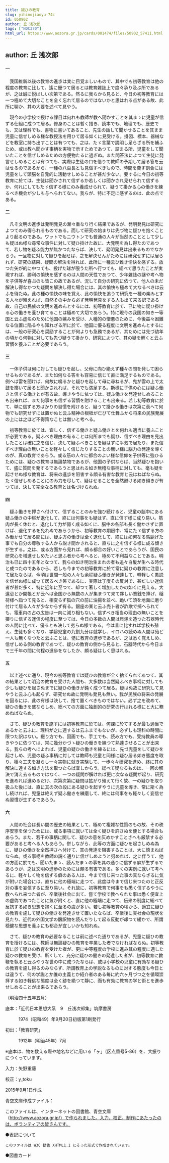 ```yaml
---
title: 疑ひの教育
slug: yihinojiaoyu-74c
id: 050902
author: 丘 浅次郎
tags: ["NDC370"]
html_url: https://www.aozora.gr.jp/cards/001474/files/50902_57411.html
---
```


## author: 丘 浅次郎

#### 一




　我国維新以後の教育の進歩は実に目覚ましいもので、其中でも初等教育は他の程度の教育に比して、遙に優つて居るとは教育雑誌上で度々承り及ぶ所であるが、之は誠に悦ばしい次第である。然るに我らから見ると、今日の初等教育には一つ極めて大切なことを全く忘れて居るのではないかと思はれる点がある故、此所に聊か、其の大要を述べて見やう。

　現今の小学校で授ける課目は何れも教師が教へ聞かすことを其まゝに児童が信ずる仕組に成つて居る。修身のことは暫く措き、読本でも、地理でも、歴史でも、又は理科でも、書物に書いてあること、先生の話して聞かせることを其まま児童に信ぜしめる様な教授法を用ひて居る如くに見受ける。掛図、標本、器械などを教室に持ち出すことは有つても、之は、たゞ言葉で説明し足らざる所を補ふため、或は教へ聞かす事柄を実物で示すためであつて、詰まる所、児童をして聞いたことを信ぜしめるための方便物たるに過ぎぬ。また問答法によつて生徒に発言せしめることは有つても、実際は生徒の口を借りて教師の予期して居る答を云はせるのであるから、一種の八百長とも見做すべきもので、時間を費す割合には児童をして頭脳を自発的に活動せしめることが甚だ少ない。要するに今日の初等教育に於ては、生徒は聞かされて信ずるか若しくは聞かされ見せられて信ずるか、何れにしてもたゞ信ずる様にのみ養成せられて、疑うて掛かる心の働きを練るべき機会が少しも与へられてない。我らが、特に不足に感ずるのは、此の点である。



#### 二




　凡そ文明の進歩は発明発見の漸々重なり行く結果であるが、発明発見は研究によつてのみ得られるものである。而して研究の始まりは先づ物に疑ひを抱くことより起るのである。ワットでもニウトンでも普通の人々が当然のこととして少しも疑はぬ様な尋常な事件に対して疑ひ掛けた故に、大発明を為し得たのであつて、若し物を疑ふ能力が無かつたならば、決して、発明発見は出来るものでなからう。一旦物に対して疑ひを起せば、之を解決せんがためには研究せずには居られず、研究の結果、疑問の解決を得れば、此所に一種云ひ難き愉快を感ずる。放つた矢が的に中つても、投げた球が覗うた所へ行つても、総べて思うたことが実現すれば、勝利の愉快を感ずるのは人間の天性であつて、少年雑誌の謎や考へ物を子供等が喜ぶのも皆この故であるが、況して自分の研究に依つて、他人の未だ解決し得なかつた疑問を解決し得た場合には、其の愉快も極めて大なるべきは云ふを待たぬ。此の種の愉快の味を覚え、此の愉快を追うて研究を一種の楽みとする人々が殖えれば、自然その中から必ず発明発見をする人も出て来る訳である故、自己の民族の文明を進めんとするには、初等教育に於て、已に物に疑ひ掛ける心の働きを養ひ育てることは極めて大切であらう。特に現今の我国の如き一等国と云ふ虚名のために他国の嫉みを受け、人種的の憎悪のために、今後益々困難なる位置に陥るやも知れざる所に於て、他国に優る程度に文明を進めんとするには、一般の研究心を奨励することが何よりも急務であるが、其ためには先づ幼年の頃から何物に対しても先づ疑うて掛かり、研究によつて、其の疑を解くと云ふ習慣を養ふことが必要であらう。



#### 三




　一体子供は何に対しても疑ひを起し、父母に向ひ絶えず種々の問を発して困らせるものであるが、また如何なる答をも容易に信じて直に満足するものである。例へば雷を聞けば、何故に鳴るかと疑ひを起して母に尋ねるが、鬼が雲の上で太鼓を擲いて居ると聞かされれば、それでも満足する。斯様に子供の心には疑ふ働きと信ずる働きとが有る故、導きやうに依つては、疑ふ働きを発達せしめることも出来れば、また何事をも信ずる習慣を附けることも出来る。若し初等教育に於て、単に信ずる方ばかりの習慣を附けると、疑うて掛かる働きは次第に衰へて何物でも研究せずには置かぬと云ふ精神の根柢が亡びて仕舞ふから将来の民族発展の上には之ほど不得策なことは無いと考へる。

　初等教育に於ては、宜しく、信ずる働きと疑ふ働きとを何れも適当に養ふことが必要である。疑ふべき理由の有ることは何所までも疑ひ、信ずべき理由を見出したことは確に之を信じ、決して疑ふべきことを疑はずに平気で居たり、また信ずべき理由の無いことを軽々しく信じたりすることの無い様に脳力の発達を導くのが、真の教育であらう。或る筋の人々に都合のよい様な信仰を子供等に強ひるためには、疑ひの教育は無論禁物であるが、他国の子供ならば、当然疑ひを抱いて、盛に質問を発するであらうと思はれる如き無稽な事柄に対しても、毫も疑を起させぬ様な教育は、将来の進歩を阻害する頗る有害な教育と云はねばならぬ。たゞ信ぜしめることにのみ力を尽して、疑はせることを全然避ける如き傾きが有つては、決して完全なる教育とは名づけられぬ。



#### 四




　疑ふ働きを押さへ付けて、信ずることのみを強ひ続けると、児童の脳中にある疑ふ働きの中枢が退化して、終には何事をも疑はず、直に信ず様に成り易い。筋肉が長く休むと、退化して力が弱く成る如くに、脳中の各部も長く働かさずに置けば、退化するを免れぬであらうから、初等教育の期限中、常にたゞ信ずる方のみ働かせて居る間には、疑ふ方の働きは全く退化して、終には如何なる馬鹿げた事でも自分の尊敬する人から説き聞かされると、直ちに之を信ずる様に成る傾きが生ずる。之は、或る方面から見れば、頗る都合の好いことであらうが、国民の研究心を増進せしめたいと思ふ者から考へると、極めて不利益なことである。明治も已に四十五年となつて、我らの如き明治生まれの者も追々白髪が生へる時代と成つたのであるから、若しも今までの初等教育に於て常に疑ひの教育に注意して居たならば、今頃は世間一般の人々も余程疑ふ働きが発達して、軽軽しく愚説を信ぜぬ様に成つて居るべき筈であるに、実際は丁度その反対で、甚だしい迷信者が甚だ多く、特に近年に至つて、却つて著しく増加したかの如くに見える。大遠忌とか開帳とか云へば全国から無数の人が集まつて来て夥しい賽銭を捧げ、稲荷様へ詣つて見ると、相変らず狐の穴の前に油揚を並べ、跪いて頭を地面に磨り付けて居る人々が少なからず有る。銀座の某と云ふ売卜者が詐欺で捕へられても、電車内の占の広告は一向に減り相もない。信ずべき相当の理由の無いことを猥りに信ずる迷信の程度に至つては、今日の多数の人間は貝塚を造つた石器時代の人間に比べて、優るとも決して劣らぬ様である。今は昔に比すれば学校も殖え、生徒も多くなり、学齢児童の九割九分は就学し、イロハの読めぬ人間は殆ど一人も無くなつたと云ふことは、慥に教育の進歩であるが、之は悉く覚えしめ、信ぜしめる側の教育であつて、疑ひの教育の側から見ると、石器時代から今日まで三千年の間に何程の進歩をなしたか、頗る疑はしく思はれる。



#### 五




　以上述べた通り、現今の初等教育では疑ひの教育が全く捨てられてあつて、其の結果として明治の教育を受けた人間も、大多数は当然疑ふべき事柄に対しても少しも疑ひを起さぬまでに疑ひの働きが鈍く成つて居る。疑はぬ故に研究して見やうと云ふ心も起らず、研究せぬ故に発明も発見も無い。我が民族の将来の発展を図るには、此の有様は決して、捨て置くべきものではない。必ず之を改めて、疑ひの働きを盛ならしめ、総べての方面に独創的の研究の行はれる様にと大に務めねばならぬ。

　さて、疑ひの教育を施すには初等教育に於ては、何課に於てするが最も適当であるかと云ふに、理科が之に適するは云ふまでもないが、必ずしも理科の時間に限つた訳はない。綴り方でも、図画でも、手工でも、読み方でも、受持教員の導きやうに依つては、常に幾分かづゝ疑ひの働きを練つて熟達させることが出来る。我らの考へによれば、児童の疑ひの働きを練るには、先づ児童をして疑ひを起さしめ、児童の疑ふ事柄に対しては教師も児童と同様に疑ひ居る如き態度を取り、種々工夫を凝らし一々実物に就き実験して、一歩々々研究を進め、終に其の解決に達する如き方法を取つたらば宜しからう。総べて疑なるものは、一回の解決で消え去るものではなく、一つの疑問が解ければ更に次なる疑問が起り、研究を進めれば進めるだけ、次第次第に疑問は拡がり殖えて行く故、一の疑ひを取り扱ふた後には、直に其の次の段にある疑ひを起すやうに児童を導き、常に斯く為し続ければ、児童は絶えず疑ふ働きを練磨して、終には何事をも軽々しく妄信せぬ習慣が生ずるであらう。



#### 六




　人間の社会は長い間の歴史の結果として、極めて複雑な性質のもの故、その秩序安寧を保つためには、或る事項に就いては全く疑ひを許さぬを便とする場合もあらう。また、若干の事柄に関して、疑ひの意を仄めかすことさへも厳禁する必要があると考へる人もあらう。併しながら、此等の方面に疑ひを起さしめぬ為に、疑ひの働きを全然押さへ付けて、其の発達を阻害することは、大に慎まねばならぬ。或る事柄を教師の説く通りに信ぜしめようと努めれば、之に伴うて、他の方面に於ても、聞いたまゝ、読んだまゝの事を其の通りに信ずる癖が生ずるであらうが、之は文明の進歩のためには頗る有害である。多くの実例に就いて考へるに、軽々しく物を信ずる癖のある人は、今まで信じ来つた事の真ならざるに気が附いた場合には、直ちに他の極端に走つて、此度は今まで信じ来つたのと正反対の事を妄信するに至り易い。それ故に、初等教育で何事をも悉く信ずるやうに教へられ来つた者が、卒業後社会に出て、嘗て学校で教へられた事は悉く便宜上の虚偽であつたことに気が附くと、直に他の極端に走つて、伝来の制度に総べて反抗する如き思想を抱くに至るの虞が多い。若し初等教育の頃から、適宜に疑ひの教育を施して疑ひの働きを発達させて置いたならば、卒業後に実社会の現状を見たり、近代の外国文学の飜訳物を読んだりして起る反動が却つて緩かで、所謂穏健な思想を養ふにも都合が宜しいかも知れぬ。

　さて、疑ひの教育の必要なることは前に述べた通りであるが、児童に疑ひの教育を授けるには、教師は無論疑ひの教育を卒業した者でなければならぬ。初等教育に於て疑ひの教育を受けた者が、更に中等程度の学校に進み其の程度に適した疑ひの教育を受け、斯くして、充分に疑ひの働きの発達した者が、初等教育に教鞭を執ると云ふやうな世の中に成つたならば、或は小学校の児童に有効なる疑ひの教育を施し得るのみならず、所謂教育上の学説なるものに対する態度も今日とは違うて、何の学説とか誰の主義とか紹介者のある毎に約六ヶ月づつ之を循環崇拝する如き軽佻な態度は全く跡を絶つて静に、而も有効に教育の学と術とを進歩せしめることが出来るであらう。

（明治四十五年五月）













底本：「近代日本思想大系　9　丘浅次郎集」筑摩書房

　　　1974（昭和49）年9月20日初版第1刷発行

初出：「教育研究」

　　　1912年（明治45年）7月

※底本は、物を数える際や地名などに用いる「ヶ」（区点番号5-86）を、大振りにつくっています。

入力：矢野重藤

校正：y_toku

2015年9月1日作成

青空文庫作成ファイル：

このファイルは、インターネットの図書館、青空文庫（http://www.aozora.gr.jp/）で作られました。入力、校正、制作にあたったのは、ボランティアの皆さんです。











●表記について


	このファイルは W3C 勧告 XHTML1.1 にそった形式で作成されています。







●図書カード